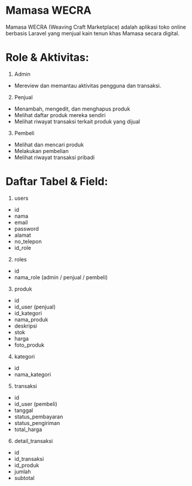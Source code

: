 # Mamasa WECRA
Mamasa WECRA (Weaving Craft Marketplace) adalah aplikasi toko online berbasis Laravel yang menjual kain tenun khas Mamasa secara digital.

# Role & Aktivitas: 
1. Admin
- Mereview dan memantau aktivitas pengguna dan transaksi.

2. Penjual
- Menambah, mengedit, dan menghapus produk
- Melihat daftar produk mereka sendiri
- Melihat riwayat transaksi terkait produk yang dijual

3. Pembeli
- Melihat dan mencari produk
- Melakukan pembelian
- Melihat riwayat transaksi pribadi

# Daftar Tabel & Field:
1. users
- id
- nama
- email
- password
- alamat
- no_telepon
- id_role

2. roles
- id
- nama_role (admin / penjual / pembeli)
  
3. produk
- id
- id_user (penjual)
- id_kategori
- nama_produk
- deskripsi
- stok
- harga
- foto_produk
  
4. kategori
- id
- nama_kategori
  
5. transaksi
- id
- id_user (pembeli)
- tanggal
- status_pembayaran
- status_pengiriman
- total_harga

6. detail_transaksi
- id
- id_transaksi
- id_produk
- jumlah
- subtotal

